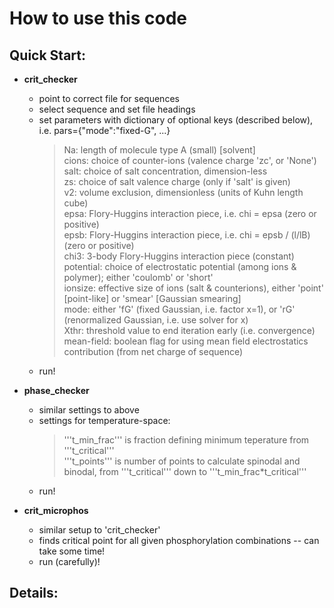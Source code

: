 # How to use this code

Quick Start:
-

* __crit_checker__
  - point to correct file for sequences
  - select sequence and set file headings
  - set parameters with dictionary of optional keys (described below), i.e. pars={"mode":"fixed-G", ...}
    > Na: length of molecule type A (small) [solvent] \
    > cions: choice of counter-ions (valence charge 'zc', or 'None') \
    > salt: choice of salt concentration, dimension-less \
    > zs: choice of salt valence charge (only if 'salt' is given) \
    > v2: volume exclusion, dimensionless (units of Kuhn length cube) \
    > epsa: Flory-Huggins interaction piece, i.e. chi = epsa  (zero or positive) \
    > epsb: Flory-Huggins interaction piece, i.e. chi = epsb / (l/lB)  (zero or positive) \
    > chi3: 3-body Flory-Huggins interaction piece (constant) \
    > potential: choice of electrostatic potential (among ions & polymer); either 'coulomb' or 'short' \
    > ionsize: effective size of ions (salt & counterions), either 'point' [point-like] or 'smear' [Gaussian smearing] \
    > mode: either 'fG' (fixed Gaussian, i.e. factor x=1), or 'rG' (renormalized Gaussian, i.e. use solver for x) \
    > Xthr: threshold value to end iteration early (i.e. convergence) \
    > mean-field: boolean flag for using mean field electrostatics contribution (from net charge of sequence)
  - run!

* __phase_checker__
  - similar settings to above
  - settings for temperature-space:
    > '''t_min_frac''' is fraction defining minimum teperature from '''t_critical''' \
    > '''t_points''' is number of points to calculate spinodal and binodal, from '''t_critical''' down to '''t_min_frac*t_critical'''
  - run!
 
* __crit_microphos__
  - similar setup to 'crit_checker'
  - finds critical point for all given phosphorylation combinations -- can take some time!
  - run (carefully)!

Details:
-
